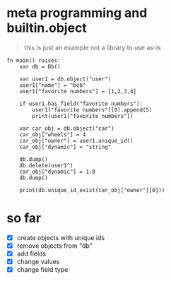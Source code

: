
# meta programming and builtin.object
> this is just an example not a library to use as-is
```
fn main() raises:
    var db = Db()
    
    var user1 = db.object("user")
    user1["name"] = "bob"
    user1["favorite numbers"] = [1,2,3,4]
    
    if user1.has_field("favorite numbers"):
        user1["favorite numbers"][0].append(5)
        print(user1["favorite numbers"])

    var car_obj = db.object("car")
    car_obj["wheels"] = 4
    car_obj["owner"] = user1.unique_id()
    car_obj["dynamic"] = "string"

    db.dump()
    db.delete(user1^)
    car_obj["dynamic"] = 1.0
    db.dump()

    print(db.unique_id_exist(car_obj["owner"][0]))
```
# so far
- [x] create objects with unique ids
- [x] remove objects from "db"
- [x] add fields
- [x] change values
- [x] change field type

